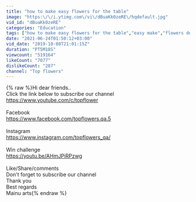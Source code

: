 ```yaml
---
title: "how to make easy flowers for the table"
image: "https:\/\/i.ytimg.com\/vi\/dBuaKk0zeRE\/hqdefault.jpg"
vid_id: "dBuaKk0zeRE"
categories: "Education"
tags: ["how to make easy flowers for the table","easy make","flowers design"]
date: "2021-06-24T01:50:12+03:00"
vid_date: "2019-10-08T21:01:15Z"
duration: "PT5M18S"
viewcount: "519164"
likeCount: "7077"
dislikeCount: "287"
channel: "Top flowers"
---
```

{% raw %}Hi dear friends..<br />Click the link below to subscribe our channel<br /><a rel="nofollow" target="blank" href="https://www.youtube.com/c/topflower">https://www.youtube.com/c/topflower</a><br /><br />Facebook<br /><a rel="nofollow" target="blank" href="https://www.facebook.com/topflowers.qa.5">https://www.facebook.com/topflowers.qa.5</a><br /><br />Instagram<br /><a rel="nofollow" target="blank" href="https://www.instagram.com/topflowers_qa/">https://www.instagram.com/topflowers_qa/</a><br /><br />Win challenge<br /><a rel="nofollow" target="blank" href="https://youtu.be/AHmJPiRPzwg">https://youtu.be/AHmJPiRPzwg</a><br /><br />Like/Share/comments<br />Don't forget to subscribe our channel<br />Thank you<br />Best regards<br />Mainu arts{% endraw %}
